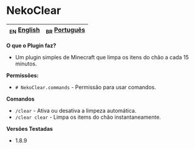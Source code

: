 # NekoClear

| <sub>EN</sub> [English](README.md)  | <sub>BR</sub> [Português](br/README_PTbr.md) |
|-------------------------------------|---------------------------------------------|

**O que o Plugin faz?**

- Um plugin simples de Minecraft que limpa os itens do chão a cada 15 minutos.

**Permissões:**

- `# NekoClear.commands` - Permissão para usar comandos.

**Comandos**

- `/clear` - Ativa ou desativa a limpeza automática.
- `/clear clear` - Limpa os items do chão instantaneamente.

**Versões Testadas**

- 1.8.9